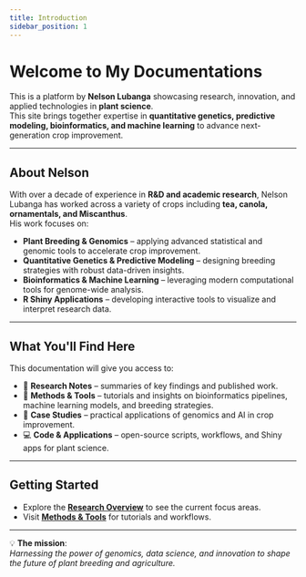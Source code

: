 ```yaml
---
title: Introduction
sidebar_position: 1
---
```


# Welcome to My Documentations

This is a platform by **Nelson Lubanga** showcasing research, innovation, and applied technologies in **plant science**.  
This site brings together expertise in **quantitative genetics, predictive modeling, bioinformatics, and machine learning** to advance next-generation crop improvement.

---

## About Nelson

With over a decade of experience in **R&D and academic research**, Nelson Lubanga has worked across a variety of crops including **tea, canola, ornamentals, and Miscanthus**.  
His work focuses on:

- **Plant Breeding & Genomics** – applying advanced statistical and genomic tools to accelerate crop improvement.
- **Quantitative Genetics & Predictive Modeling** – designing breeding strategies with robust data-driven insights.
- **Bioinformatics & Machine Learning** – leveraging modern computational tools for genome-wide analysis.
- **R Shiny Applications** – developing interactive tools to visualize and interpret research data.

---

## What You'll Find Here

This documentation will give you access to:

- 📑 **Research Notes** – summaries of key findings and published work.
- 🧬 **Methods & Tools** – tutorials and insights on bioinformatics pipelines, machine learning models, and breeding strategies.
- 🌱 **Case Studies** – practical applications of genomics and AI in crop improvement.
- 💻 **Code & Applications** – open-source scripts, workflows, and Shiny apps for plant science.

---

## Getting Started

- Explore the **[Research Overview](./research)** to see the current focus areas.
- Visit **[Methods & Tools](./methods)** for tutorials and workflows.

---

💡 **The mission**:  
_Harnessing the power of genomics, data science, and innovation to shape the future of plant breeding and agriculture._
